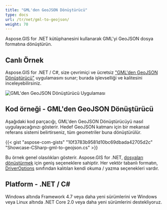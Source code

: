 ```yaml
---
title: "GML'den GeoJSON Dönüştürücü"
type: docs
url: /tr/net/gml-to-geojson/
weight: 70
---
```


Aspose.GIS for .NET kütüphanesini kullanarak GML'yi GeoJSON dosya formatına dönüştürün.

## **Canlı Örnek**

Aspose.GIS for .NET / C#, size çevrimiçi ve ücretsiz ["GML'den GeoJSON Dönüştürücü"](https://products.aspose.app/gis/conversion/gml-to-geojson) uygulamasını sunar; burada işlevselliği ve kalitesini inceleyebilirsiniz.

![GML'den GeoJSON Dönüştürücü Uygulaması](conversion.png)

## **Kod örneği - GML'den GeoJSON Dönüştürücü**

Aşağıdaki kod parçacığı, GML'den GeoJSON Dönüştürücüyü nasıl uygulayacağınızı gösterir. Hedef GeoJSON katmanı için bir mekansal referans sistemi belirtirseniz, tüm geometriler buna dönüştürülür. 

{{< gist "aspose-com-gists" "10f3783b9581d10bc69dbada42705d2c" "Showcase-CSharp-gml-to-geojson.cs" >}}

Bu örnek genel olasılıkları gösterir. Aspose.GIS for .NET, [dosyaları dönüştürmek](https://docs.aspose.com/gis/net/vector-layers/) için geniş seçeneklere sahiptir. Her vektör tabanlı formatın, [DriverOptions](https://reference.aspose.com/gis/net/aspose.gis/driveroptions) sınıfından kalıtılan kendi okuma / yazma seçenekleri vardır.

## **Platform - .NET / C#**

Windows altında Framework 4.7 veya daha yeni sürümlerini ve Windows veya Linux altında .NET Core 2.0 veya daha yeni sürümlerini destekliyoruz.
